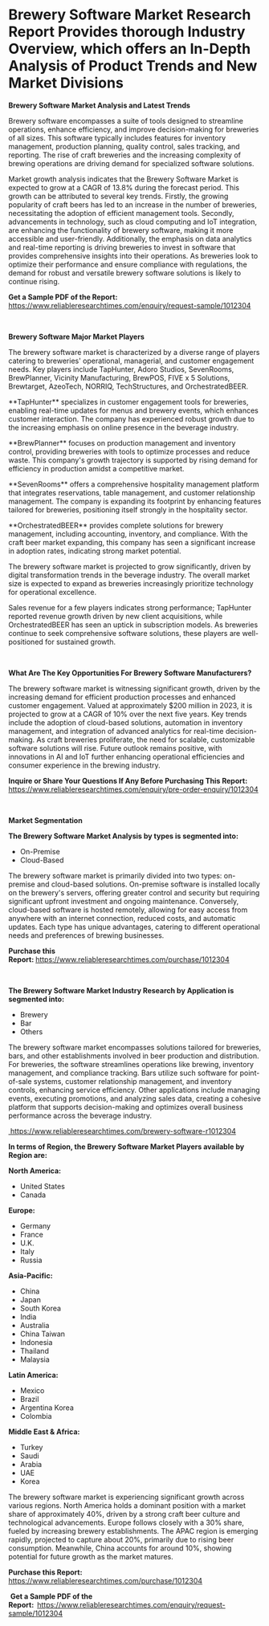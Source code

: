 <p><h1>Brewery Software Market Research Report Provides thorough Industry Overview, which offers an In-Depth Analysis of Product Trends and New Market Divisions</h1></p><p><strong>Brewery Software Market Analysis and Latest Trends</strong></p>
<p><p>Brewery software encompasses a suite of tools designed to streamline operations, enhance efficiency, and improve decision-making for breweries of all sizes. This software typically includes features for inventory management, production planning, quality control, sales tracking, and reporting. The rise of craft breweries and the increasing complexity of brewing operations are driving demand for specialized software solutions.</p><p>Market growth analysis indicates that the Brewery Software Market is expected to grow at a CAGR of 13.8% during the forecast period. This growth can be attributed to several key trends. Firstly, the growing popularity of craft beers has led to an increase in the number of breweries, necessitating the adoption of efficient management tools. Secondly, advancements in technology, such as cloud computing and IoT integration, are enhancing the functionality of brewery software, making it more accessible and user-friendly. Additionally, the emphasis on data analytics and real-time reporting is driving breweries to invest in software that provides comprehensive insights into their operations. As breweries look to optimize their performance and ensure compliance with regulations, the demand for robust and versatile brewery software solutions is likely to continue rising.</p></p>
<p><strong>Get a Sample PDF of the Report:&nbsp;</strong> <a href="https://www.reliableresearchtimes.com/enquiry/request-sample/1012304?utm_campaign=3528&utm_medium=2&utm_source=Github&utm_content=ia&utm_term=16042025&utm_id=brewery-software">https://www.reliableresearchtimes.com/enquiry/request-sample/1012304</a></p>
<p>&nbsp;</p>
<p><strong>Brewery Software Major Market Players</strong></p>
<p><p>The brewery software market is characterized by a diverse range of players catering to breweries' operational, managerial, and customer engagement needs. Key players include TapHunter, Adoro Studios, SevenRooms, BrewPlanner, Vicinity Manufacturing, BrewPOS, FIVE x 5 Solutions, Brewtarget, AzeoTech, NORRIQ, TechStructures, and OrchestratedBEER.</p><p>**TapHunter** specializes in customer engagement tools for breweries, enabling real-time updates for menus and brewery events, which enhances customer interaction. The company has experienced robust growth due to the increasing emphasis on online presence in the beverage industry.</p><p>**BrewPlanner** focuses on production management and inventory control, providing breweries with tools to optimize processes and reduce waste. This company's growth trajectory is supported by rising demand for efficiency in production amidst a competitive market.</p><p>**SevenRooms** offers a comprehensive hospitality management platform that integrates reservations, table management, and customer relationship management. The company is expanding its footprint by enhancing features tailored for breweries, positioning itself strongly in the hospitality sector.</p><p>**OrchestratedBEER** provides complete solutions for brewery management, including accounting, inventory, and compliance. With the craft beer market expanding, this company has seen a significant increase in adoption rates, indicating strong market potential.</p><p>The brewery software market is projected to grow significantly, driven by digital transformation trends in the beverage industry. The overall market size is expected to expand as breweries increasingly prioritize technology for operational excellence.</p><p>Sales revenue for a few players indicates strong performance; TapHunter reported revenue growth driven by new client acquisitions, while OrchestratedBEER has seen an uptick in subscription models. As breweries continue to seek comprehensive software solutions, these players are well-positioned for sustained growth.</p></p>
<p>&nbsp;</p>
<p><strong>What Are The Key Opportunities For Brewery Software Manufacturers?</strong></p>
<p><p>The brewery software market is witnessing significant growth, driven by the increasing demand for efficient production processes and enhanced customer engagement. Valued at approximately $200 million in 2023, it is projected to grow at a CAGR of 10% over the next five years. Key trends include the adoption of cloud-based solutions, automation in inventory management, and integration of advanced analytics for real-time decision-making. As craft breweries proliferate, the need for scalable, customizable software solutions will rise. Future outlook remains positive, with innovations in AI and IoT further enhancing operational efficiencies and consumer experience in the brewing industry.</p></p>
<p><strong>Inquire or Share Your Questions If Any Before Purchasing This Report:</strong> <a href="https://www.reliableresearchtimes.com/enquiry/pre-order-enquiry/1012304?utm_campaign=3528&utm_medium=2&utm_source=Github&utm_content=ia&utm_term=16042025&utm_id=brewery-software">https://www.reliableresearchtimes.com/enquiry/pre-order-enquiry/1012304</a></p>
<p>&nbsp;</p>
<p><strong>Market Segmentation</strong></p>
<p><strong>The Brewery Software Market Analysis by types is segmented into:</strong></p>
<p><ul><li>On-Premise</li><li>Cloud-Based</li></ul></p>
<p><p>The brewery software market is primarily divided into two types: on-premise and cloud-based solutions. On-premise software is installed locally on the brewery's servers, offering greater control and security but requiring significant upfront investment and ongoing maintenance. Conversely, cloud-based software is hosted remotely, allowing for easy access from anywhere with an internet connection, reduced costs, and automatic updates. Each type has unique advantages, catering to different operational needs and preferences of brewing businesses.</p></p>
<p><strong>Purchase this Report:&nbsp;</strong><a href="https://www.reliableresearchtimes.com/purchase/1012304?utm_campaign=3528&utm_medium=2&utm_source=Github&utm_content=ia&utm_term=16042025&utm_id=brewery-software">https://www.reliableresearchtimes.com/purchase/1012304</a></p>
<p>&nbsp;</p>
<p><strong>The Brewery Software Market Industry Research by Application is segmented into:</strong></p>
<p><ul><li>Brewery</li><li>Bar</li><li>Others</li></ul></p>
<p><p>The brewery software market encompasses solutions tailored for breweries, bars, and other establishments involved in beer production and distribution. For breweries, the software streamlines operations like brewing, inventory management, and compliance tracking. Bars utilize such software for point-of-sale systems, customer relationship management, and inventory controls, enhancing service efficiency. Other applications include managing events, executing promotions, and analyzing sales data, creating a cohesive platform that supports decision-making and optimizes overall business performance across the beverage industry.</p></p>
<p><a href="https://www.reliableresearchtimes.com/brewery-software-r1012304?utm_campaign=3528&utm_medium=2&utm_source=Github&utm_content=ia&utm_term=16042025&utm_id=brewery-software">&nbsp;https://www.reliableresearchtimes.com/brewery-software-r1012304</a></p>
<p><strong>In terms of Region, the Brewery Software Market Players available by Region are:</strong></p>
<p>
    <p> <strong> North America: </strong>
        <ul>
            <li>United States</li>
            <li>Canada</li>
        </ul>
        </p> 
    <p> <strong> Europe: </strong>
        <ul>
            <li>Germany</li>
            <li>France</li>
            <li>U.K.</li>
            <li>Italy</li>
            <li>Russia</li>
        </ul>
        </p> 
    <p> <strong> Asia-Pacific: </strong>
        <ul>
            <li>China</li>
            <li>Japan</li>
            <li>South Korea</li>
            <li>India</li>
            <li>Australia</li>
            <li>China Taiwan</li>
            <li>Indonesia</li>
            <li>Thailand</li>
            <li>Malaysia</li>
        </ul>
        </p> 
    <p> <strong> Latin America: </strong>
        <ul>
            <li>Mexico</li>
            <li>Brazil</li>
            <li>Argentina Korea</li>
            <li>Colombia</li>
        </ul>
        </p> 
    <p> <strong> Middle East & Africa: </strong>
        <ul>
            <li>Turkey</li>
            <li>Saudi</li>
            <li>Arabia</li>
            <li>UAE</li>
            <li>Korea</li>
        </ul>
    </p>
    </p>
<p><p>The brewery software market is experiencing significant growth across various regions. North America holds a dominant position with a market share of approximately 40%, driven by a strong craft beer culture and technological advancements. Europe follows closely with a 30% share, fueled by increasing brewery establishments. The APAC region is emerging rapidly, projected to capture about 20%, primarily due to rising beer consumption. Meanwhile, China accounts for around 10%, showing potential for future growth as the market matures.</p></p>
<p><strong>Purchase this Report: </strong><a href="https://www.reliableresearchtimes.com/purchase/1012304?utm_campaign=3528&utm_medium=2&utm_source=Github&utm_content=ia&utm_term=16042025&utm_id=brewery-software">https://www.reliableresearchtimes.com/purchase/1012304</a></p>
<p>&nbsp;<strong>Get a Sample PDF of the Report:&nbsp;&nbsp;</strong><a href="https://www.reliableresearchtimes.com/enquiry/request-sample/1012304?utm_campaign=3528&utm_medium=2&utm_source=Github&utm_content=ia&utm_term=16042025&utm_id=brewery-software">https://www.reliableresearchtimes.com/enquiry/request-sample/1012304</a></p>
<p><strong></strong></p>
<p><p></p><p></p><p></p></p>